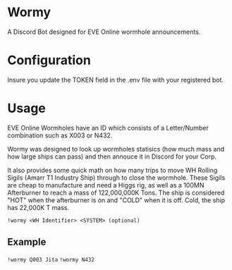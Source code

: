 # Wormy
A Discord Bot designed for EVE Online wormhole announcements.

# Configuration
Insure you update the TOKEN field in the .env file with your registered bot.

# Usage
EVE Online Wormholes have an ID which consists of a Letter/Number combination such as X003 or N432.

Wormy was designed to look up wormholes statisics (how much mass and how large ships can pass) and then annouce it in Discord for your Corp.

It also provides some quick math on how many trips to move WH Rolling Sigils (Amarr T1 Industry Ship) through to close the wormhole.  These Sigils are cheap to manufacture and need a Higgs rig, as well as a 100MN Afterburner to reach a mass of 122,000,000K Tons.  The ship is considered "HOT" when the afterburner is on and "COLD" when it is off.  Cold, the ship has 22,000K T mass.

```!wormy <WH Identifier> <SYSTEM> (optional)```

## Example
```!wormy Q003 Jita```
```!wormy N432```
  
